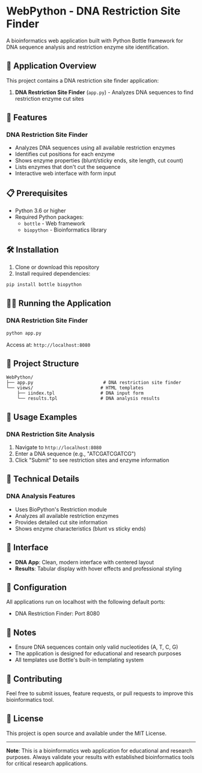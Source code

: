 # WebPython - DNA Restriction Site Finder

A bioinformatics web application built with Python Bottle framework for DNA sequence analysis and restriction enzyme site identification.

## 🧬 Application Overview

This project contains a DNA restriction site finder application:

1. **DNA Restriction Site Finder** (`app.py`) - Analyzes DNA sequences to find restriction enzyme cut sites


## 🚀 Features

### DNA Restriction Site Finder
- Analyzes DNA sequences using all available restriction enzymes
- Identifies cut positions for each enzyme
- Shows enzyme properties (blunt/sticky ends, site length, cut count)
- Lists enzymes that don't cut the sequence
- Interactive web interface with form input

## 📋 Prerequisites

- Python 3.6 or higher
- Required Python packages:
  - `bottle` - Web framework
  - `biopython` - Bioinformatics library

## 🛠️ Installation

1. Clone or download this repository
2. Install required dependencies:

```bash
pip install bottle biopython
```

## 🏃‍♂️ Running the Application

### DNA Restriction Site Finder
```bash
python app.py
```
Access at: `http://localhost:8080`


## 📁 Project Structure

```
WebPython/
├── app.py                          # DNA restriction site finder
└── views/                         # HTML templates
    ├── iindex.tpl                 # DNA input form
    └── results.tpl                # DNA analysis results
```

## 🔬 Usage Examples

### DNA Restriction Site Analysis
1. Navigate to `http://localhost:8080`
2. Enter a DNA sequence (e.g., "ATCGATCGATCG")
3. Click "Submit" to see restriction sites and enzyme information

## 🧪 Technical Details

### DNA Analysis Features
- Uses BioPython's Restriction module
- Analyzes all available restriction enzymes
- Provides detailed cut site information
- Shows enzyme characteristics (blunt vs sticky ends)

## 🎨 Interface

- **DNA App**: Clean, modern interface with centered layout
- **Results**: Tabular display with hover effects and professional styling

## 🔧 Configuration

All applications run on localhost with the following default ports:
- DNA Restriction Finder: Port 8080

## 📝 Notes

- Ensure DNA sequences contain only valid nucleotides (A, T, C, G)
- The application is designed for educational and research purposes
- All templates use Bottle's built-in templating system

## 🤝 Contributing

Feel free to submit issues, feature requests, or pull requests to improve this bioinformatics tool.

## 📄 License

This project is open source and available under the MIT License.

---

**Note**: This is a bioinformatics web application for educational and research purposes. Always validate your results with established bioinformatics tools for critical research applications.
